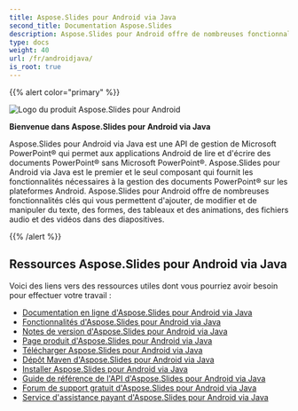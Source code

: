 ```yaml
---
title: Aspose.Slides pour Android via Java
second_title: Documentation Aspose.Slides
description: Aspose.Slides pour Android offre de nombreuses fonctionnalités clés qui vous permettent d'ajouter, de modifier et de manipuler du texte, des formes, des tableaux et des animations, des fichiers audio et des vidéos dans des diapositives.
type: docs
weight: 40
url: /fr/androidjava/
is_root: true
---
```


{{% alert color="primary" %}}

![Logo du produit Aspose.Slides pour Android](home_1.png)

**Bienvenue dans Aspose.Slides pour Android via Java**

Aspose.Slides pour Android via Java est une API de gestion de Microsoft PowerPoint® qui permet aux applications Android de lire et d'écrire des documents PowerPoint® sans Microsoft PowerPoint®. Aspose.Slides pour Android via Java est le premier et le seul composant qui fournit les fonctionnalités nécessaires à la gestion des documents PowerPoint® sur les plateformes Android. Aspose.Slides pour Android offre de nombreuses fonctionnalités clés qui vous permettent d'ajouter, de modifier et de manipuler du texte, des formes, des tableaux et des animations, des fichiers audio et des vidéos dans des diapositives.

{{% /alert %}}

## **Ressources Aspose.Slides pour Android via Java**

Voici des liens vers des ressources utiles dont vous pourriez avoir besoin pour effectuer votre travail :

- [Documentation en ligne d'Aspose.Slides pour Android via Java](/slides/fr/androidjava/)
- [Fonctionnalités d'Aspose.Slides pour Android via Java](https://docs.aspose.com/slides/androidjava/aspose-slides-for-android-via-java-features/)
- [Notes de version d'Aspose.Slides pour Android via Java](https://releases.aspose.com/slides/androidjava/release-notes/)
- [Page produit d'Aspose.Slides pour Android via Java](https://products.aspose.com/slides/android-java/)
- [Télécharger Aspose.Slides pour Android via Java](https://releases.aspose.com/slides/androidjava/)
- [Dépôt Maven d'Aspose.Slides pour Android via Java](https://releases.aspose.com/java/repo/com/aspose/aspose-slides/)
- [Installer Aspose.Slides pour Android via Java](/slides/fr/androidjava/install-aspose-slides-for-android-via-java/)
- [Guide de référence de l'API d'Aspose.Slides pour Android via Java](https://reference.aspose.com/slides/androidjava)
- [Forum de support gratuit d'Aspose.Slides pour Android via Java](https://forum.aspose.com/c/slides/11)
- [Service d'assistance payant d'Aspose.Slides pour Android via Java](https://helpdesk.aspose.com/)